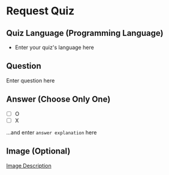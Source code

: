# Request Quiz
## Quiz Language (Programming Language)
* Enter your quiz's language here

## Question
Enter question here

## Answer (Choose Only One)
- [ ] O
- [ ] X

...and enter `answer explanation` here

## Image (Optional)
[Image Description](https://enter-your-image-link-here)
